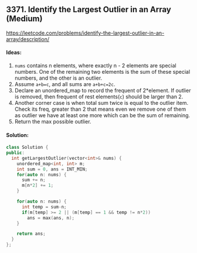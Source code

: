 ## **3371. Identify the Largest Outlier in an Array (Medium)**


https://leetcode.com/problems/identify-the-largest-outlier-in-an-array/description/


#### Ideas:
1. `nums` contains n elements, where exactly n - 2 elements are special numbers. One of the remaining two elements is the sum of these special numbers, and the other is an outlier.
2. Assume `a+b=c`, and all sums are `a+b+c=2c`.
3. Declare an unordered_map to record the frequent of 2*element. If outlier is removed, then frequent of rest elements(`c`) should be larger than 2.
4. Another corner case is when total sum twice is equal to the outlier item. Check its freq, greater than 2 that means even we remove one of them as outlier we have at least one more which can be the sum of remaining.
5. Return the max possible outlier.

#### Solution:
```C++
class Solution {
public:
  int getLargestOutlier(vector<int>& nums) {
    unordered_map<int, int> m;
    int sum = 0, ans = INT_MIN;
    for(auto n: nums) {
      sum += n;
      m[n*2] += 1;
    }

    for(auto n: nums) {
      int temp = sum-n;
      if(m[temp] >= 2 || (m[temp] == 1 && temp != n*2))
        ans = max(ans, n);
    }

    return ans;
  }
};
```
